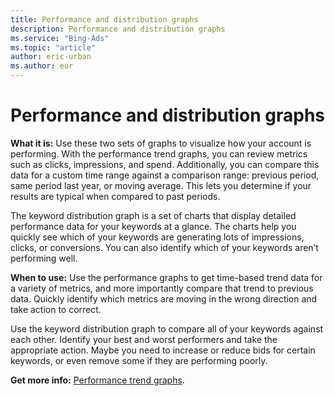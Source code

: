 ```yaml
---
title: Performance and distribution graphs
description: Performance and distribution graphs
ms.service: "Bing-Ads"
ms.topic: "article"
author: eric-urban
ms.author: eur
---
```


# Performance and distribution graphs

**What it is:**         Use these two sets of graphs to visualize how your account is performing. With the performance trend graphs, you can review metrics such as clicks, impressions, and spend. Additionally, you can compare this data for a custom time range against a comparison range: previous period, same period last year, or moving average. This lets you determine if your results are typical when compared to past periods.

The keyword distribution graph is a set of charts that display detailed performance data for your keywords at a glance. The charts help you quickly see which of your keywords are generating lots of impressions, clicks, or conversions. You can also identify which of your keywords aren’t performing well.

**When to use:**         Use the performance graphs to get time-based trend data for a variety of metrics, and more importantly compare that trend to previous data. Quickly identify which metrics are moving in the wrong direction and take action to correct.

Use the keyword distribution graph to compare all of your keywords against each other. Identify your best and worst performers and take the appropriate action. Maybe you need to increase or reduce bids for certain keywords, or even remove some if they are performing poorly.

**Get more info:**     [Performance trend graphs](../hlp_BA_CONC_CampaignPageGraphs.md).


